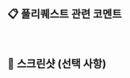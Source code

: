 ## 📋 풀리퀘스트 관련 코멘트 


<!-- [skip sourcery] --!>
<!-- 예시: "이 PR은 AI 코드리뷰를 받지 않겠습니다. [skip sourcery] " --!>

<!-- 이슈 지울때 작성해 주세요. 이슈 여러 개 일 경우, closes #1, closes #2 -->
<!-- closes #issue-number -->
<!-- https://docs.github.com/ko/issues/tracking-your-work-with-issues/linking-a-pull-request-to-an-issue -->
<br/>

## 📸 스크린샷 (선택 사항)


<!-- 수정된 화면 또는 기능을 시연할 수 있는 스크린샷을 첨부해 주세요.--!>
<br/>

